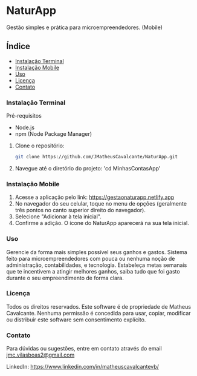 # NaturApp

Gestão simples e prática para microempreendedores. (Mobile)

## Índice

- [Instalação Terminal](#instalaçãoT)
- [Instalação Mobile](#InstalaçãoM)
- [Uso](#uso)
- [Licença](#licença)
- [Contato](#contato)




### Instalação Terminal

 Pré-requisitos
- Node.js
- npm (Node Package Manager)

1. Clone o repositório:
   ```bash
   git clone https://github.com/JMatheusCavalcante/NaturApp.git

2. Navegue até o diretório do projeto: 'cd MinhasContasApp' 

### Instalação Mobile 

1. Acesse a aplicação pelo link: https://gestaonaturapp.netlify.app
2. No navegador do seu celular, toque no menu de opções (geralmente três pontos no canto superior direito do navegador).
3. Selecione "Adicionar à tela inicial".
4. Confirme a adição. O ícone do NaturApp aparecerá na sua tela inicial.


### Uso

Gerencie da forma mais simples possível seus ganhos e gastos. 
Sistema feito para microempreendedores com pouca ou nenhuma noção de administração, contabilidades, e tecnologia. Estabeleça metas semanais que te incentivem a atingir melhores ganhos, saiba tudo que foi gasto durante o seu empreendimento de forma clara. 


### Licença 

Todos os direitos reservados. Este software é de propriedade de Matheus Cavalcante. Nenhuma permissão é concedida para usar, copiar, modificar ou distribuir este software sem consentimento explícito.

### Contato 

Para dúvidas ou sugestões, entre em contato através do email jmc.vilasboas2@gmail.com

LinkedIn: https://www.linkedin.com/in/matheuscavalcantevb/
